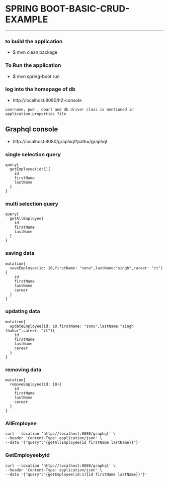 # SPRING BOOT-BASIC-CRUD-EXAMPLE

---

### to build the application
* $ mvn clean package

### To Run the application
* $ mvn spring-boot:run

### log into the homepage of db
* http://localhost:8080/h2-console
```
username, pwd , dburl and db driver class is mentioned in application.properties file
```

## Graphql console 
* http://localhost:8080/graphiql?path=/graphql

### single selection query 
````
query{
  getEmployee(id:1){
    id
    firstName
    lastName
  }
}
````

### multi selection query 
```
query{
  getAllEmployee{
    id
    firstName
    lastName
  }
}
```

### saving data 
```
mutation{
  saveEmployee(id: 10,firstName: "sonu",lastName:"singh",career: "it"){
    id
    firstName
    lastName
    career
  }
}
```


### updating data 
```
mutation{
  updateEmployee(id: 10,firstName: "sonu",lastName:"singh thakur",career: "it"){
    id
    firstName
    lastName
    career
  }
}
```

### removing data
```
mutation{
  removeEmployee(id: 10){
    id
    firstName
    lastName
    career
  }
}

```

### AllEmployee
```
curl --location 'http://localhost:8080/graphql' \
--header 'Content-Type: application/json' \
--data '{"query":"{getAllEmployee{id firstName lastName}}"}'
```

### GetEmployeebyid
```
curl --location 'http://localhost:8080/graphql' \
--header 'Content-Type: application/json' \
--data '{"query":"{getEmployee(id:1){id firstName lastName}}"}'
```